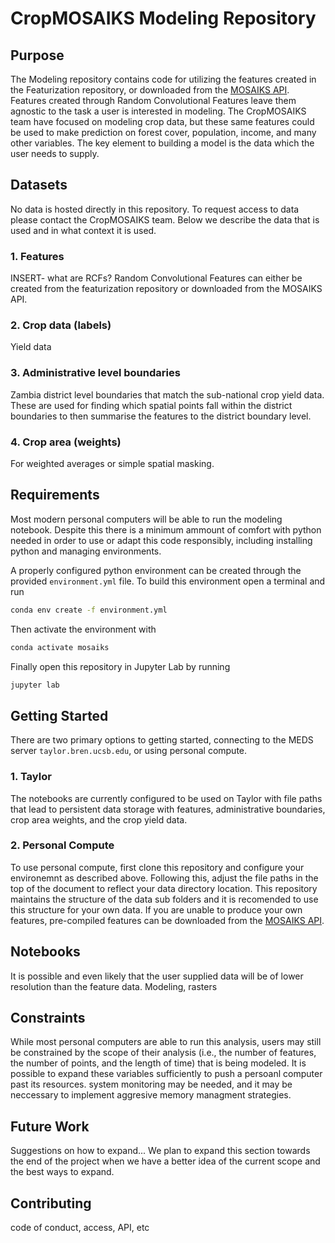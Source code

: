 # CropMOSAIKS Modeling Repository

## Purpose

The Modeling repository contains code for utilizing the features created in the Featurization repository, or downloaded from the [MOSAIKS API](https://nadar.gspp.berkeley.edu/home/index/?next=/portal/index/). Features created through Random Convolutional Features leave them agnostic to the task a user is interested in modeling. The CropMOSAIKS team have focused on modeling crop data, but these same features could be used to make prediction on forest cover, population, income, and many other variables. The key element to building a model is the data which the user needs to supply.

## Datasets

No data is hosted directly in this repository. To request access to data please contact the CropMOSAIKS team. Below we describe the data that is used and in what context it is used. 

### 1. Features

INSERT- what are RCFs? Random Convolutional Features can either be created from the featurization repository or downloaded from the MOSAIKS API. 

### 2. Crop data (labels)

Yield data

### 3. Administrative level boundaries

Zambia district level boundaries that match the sub-national crop yield data. These are used for finding which spatial points fall within the district boundaries to then summarise the features to the district boundary level. 

### 4. Crop area (weights)

For weighted averages or simple spatial masking.

## Requirements

Most modern personal computers will be able to run the modeling notebook. Despite this there is a minimum ammount of comfort with python needed in order to use or adapt this code responsibly, including installing python and managing environments. 

A properly configured python environment can be created through the provided `environment.yml` file. To build this environment open a terminal and run 
```bash
conda env create -f environment.yml
```
Then activate the environment with 
```bash
conda activate mosaiks
```
Finally open this repository in Jupyter Lab by running 
```bash
jupyter lab
```

## Getting Started

There are two primary options to getting started, connecting to the MEDS server `taylor.bren.ucsb.edu`, or using personal compute. 

### 1. Taylor
The notebooks are currently configured to be used on Taylor with file paths that lead to persistent data storage with features, administrative boundaries, crop area weights, and the crop yield data. 

### 2. Personal Compute
To use personal compute, first clone this repository and configure your environemnt as described above. Following this, adjust the file paths in the top of the document to reflect your data directory location. This repository maintains the structure of the data sub folders and it is recomended to use this structure for your own data. If you are unable to produce your own features, pre-compiled features can be downloaded from the [MOSAIKS API](https://nadar.gspp.berkeley.edu/home/index/?next=/portal/index/).

## Notebooks

It is possible and even likely that the user supplied data will be of lower resolution than the feature data. 
Modeling, rasters

## Constraints

While most personal computers are able to run this analysis, users may still be constrained by the scope of their analysis (i.e., the number of features, the number of points, and the length of time) that is being modeled. It is possible to expand these variables sufficiently to push a persoanl computer past its resources. system monitoring may be needed, and it may be neccessary to implement aggresive memory managment strategies. 

## Future Work

Suggestions on how to expand... We plan to expand this section towards the end of the project when we have a better idea of the current scope and the best ways to expand.

## Contributing

code of conduct, access, API, etc
